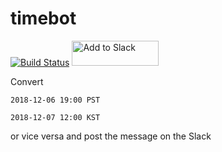 # timebot
[![Build Status](https://travis-ci.com/kkweon/timebot.svg?branch=master)](https://travis-ci.com/kkweon/timebot)
<a href="https://slack.com/oauth/authorize?client_id=288745980535.497342088177&scope=bot"><img alt="Add to Slack" height="40" width="139" src="https://platform.slack-edge.com/img/add_to_slack.png" srcset="https://platform.slack-edge.com/img/add_to_slack.png 1x, https://platform.slack-edge.com/img/add_to_slack@2x.png 2x" /></a>

Convert

```
2018-12-06 19:00 PST
```


```
2018-12-07 12:00 KST
```

or vice versa and post the message on the Slack
